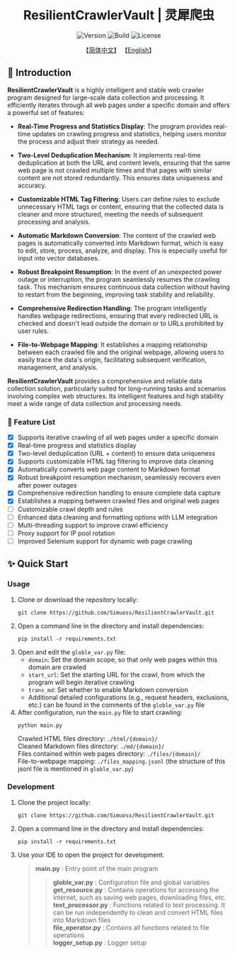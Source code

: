 
<div align="center">
    <h1> ResilientCrawlerVault | 灵犀爬虫 </h1>
</div>

<div align="center">  
    <img src="https://img.shields.io/badge/Version-1.1.3-blue.svg" alt="Version">
    <img src="https://img.shields.io/badge/Build-Passing-green.svg" alt="Build">
    <img src="https://img.shields.io/badge/License-GPLv3-blue.svg" alt="License">

【[简体中文](../readme.md)】         【[English](./readme_en.md)】  
</div>  

## 📖 Introduction

**ResilientCrawlerVault** is a highly intelligent and stable web crawler program designed for large-scale data collection and processing. It efficiently iterates through all web pages under a specific domain and offers a powerful set of features:

- **Real-Time Progress and Statistics Display**: The program provides real-time updates on crawling progress and statistics, helping users monitor the process and adjust their strategy as needed.

- **Two-Level Deduplication Mechanism**: It implements real-time deduplication at both the URL and content levels, ensuring that the same web page is not crawled multiple times and that pages with similar content are not stored redundantly. This ensures data uniqueness and accuracy.

- **Customizable HTML Tag Filtering**: Users can define rules to exclude unnecessary HTML tags or content, ensuring that the collected data is cleaner and more structured, meeting the needs of subsequent processing and analysis.

- **Automatic Markdown Conversion**: The content of the crawled web pages is automatically converted into Markdown format, which is easy to edit, store, process, analyze, and display. This is especially useful for input into vector databases.

- **Robust Breakpoint Resumption**: In the event of an unexpected power outage or interruption, the program seamlessly resumes the crawling task. This mechanism ensures continuous data collection without having to restart from the beginning, improving task stability and reliability.

- **Comprehensive Redirection Handling**: The program intelligently handles webpage redirections, ensuring that every redirected URL is checked and doesn't lead outside the domain or to URLs prohibited by user rules.

- **File-to-Webpage Mapping**: It establishes a mapping relationship between each crawled file and the original webpage, allowing users to easily trace the data's origin, facilitating subsequent verification, management, and analysis.

**ResilientCrawlerVault** provides a comprehensive and reliable data collection solution, particularly suited for long-running tasks and scenarios involving complex web structures. Its intelligent features and high stability meet a wide range of data collection and processing needs.

### 🧰 Feature List

- [x] Supports iterative crawling of all web pages under a specific domain
- [x] Real-time progress and statistics display
- [x] Two-level deduplication (URL + content) to ensure data uniqueness
- [x] Supports customizable HTML tag filtering to improve data cleaning
- [x] Automatically converts web page content to Markdown format
- [x] Robust breakpoint resumption mechanism, seamlessly recovers even after power outages
- [x] Comprehensive redirection handling to ensure complete data capture
- [x] Establishes a mapping between crawled files and original web pages
- [ ] Customizable crawl depth and rules
- [ ] Enhanced data cleaning and formatting options with LLM integration
- [ ] Multi-threading support to improve crawl efficiency
- [ ] Proxy support for IP pool rotation
- [ ] Improved Selenium support for dynamic web page crawling

## ✨ Quick Start

### Usage
1. Clone or download the repository locally:
    ```shell
    git clone https://github.com/Simuoss/ResilientCrawlerVault.git
    ```
2. Open a command line in the directory and install dependencies:
    ```shell
    pip install -r requirements.txt
    ```
3. Open and edit the `globle_var.py` file:
    - `domain`: Set the domain scope, so that only web pages within this domain are crawled
    - `start_url`: Set the starting URL for the crawl, from which the program will begin iterative crawling
    - `trans_md`: Set whether to enable Markdown conversion
    - Additional detailed configurations (e.g., request headers, exclusions, etc.) can be found in the comments of the `globle_var.py` file
4. After configuration, run the `main.py` file to start crawling:
    ```shell
    python main.py
    ```
    Crawled HTML files directory: `./html/{domain}/`  
    Cleaned Markdown files directory: `./md/{domain}/`  
    Files contained within web pages directory: `./files/{domain}/`  
    File-to-webpage mapping: `./files_mapping.jsonl` (the structure of this jsonl file is mentioned in `globle_var.py`)

### Development
1. Clone the project locally:
    ```shell
    git clone https://github.com/Simuoss/ResilientCrawlerVault.git
    ```
2. Open a command line in the directory and install dependencies:
    ```shell
    pip install -r requirements.txt
    ```
3. Use your IDE to open the project for development.
    > **main.py** : Entry point of the main program  
    >> **globle_var.py** : Configuration file and global variables  
    >> **get_resource.py** : Contains operations for accessing the internet, such as saving web pages, downloading files, etc.  
    >> **text_processor.py** : Functions related to text processing. It can be run independently to clean and convert HTML files into Markdown files  
    >> **file_operator.py** : Contains all functions related to file operations  
    >> **logger_setup.py** : Logger setup  

